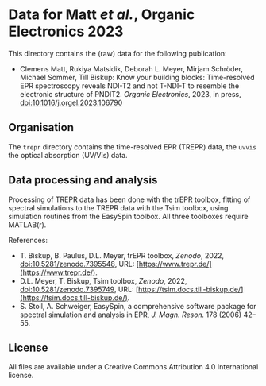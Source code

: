 # Data for Matt *et al.*, Organic Electronics 2023

This directory contains the (raw) data for the following publication:

 * Clemens Matt, Rukiya Matsidik, Deborah L. Meyer, Mirjam Schröder, Michael Sommer, Till Biskup: Know your building blocks: Time-resolved EPR spectroscopy reveals NDI-T2 and not T-NDI-T to resemble the electronic structure of PNDIT2.
*Organic Electronics*, 2023, in press, [doi:10.1016/j.orgel.2023.106790](https://doi.org/10.1016/j.orgel.2023.106790)


## Organisation

The ``trepr`` directory contains the time-resolved EPR (TREPR) data, the ``uvvis`` the optical absorption (UV/Vis) data.


## Data processing and analysis

Processing of TREPR data has been done with the trEPR toolbox, fitting of spectral simulations to the TREPR data with the Tsim toolbox, using simulation routines from the EasySpin toolbox. All three toolboxes require MATLAB(r).

References:

 * T. Biskup, B. Paulus, D.L. Meyer, trEPR toolbox, *Zenodo*, 2022, [doi:10.5281/zenodo.7395548](https://doi.org/10.5281/zenodo.7395548), URL: [https://www.trepr.de/](https://www.trepr.de/).
 * D.L. Meyer, T. Biskup, Tsim toolbox, *Zenodo*, 2022, [doi:10.5281/zenodo.7395749](https://doi.org/10.5281/zenodo.7395749), URL: [https://tsim.docs.till-biskup.de/](https://tsim.docs.till-biskup.de/).
 * S. Stoll, A. Schweiger, EasySpin, a comprehensive software package for spectral simulation and analysis in EPR, *J. Magn. Reson.* 178 (2006) 42–55.


## License

All files are available under a Creative Commons Attribution 4.0 International license.

